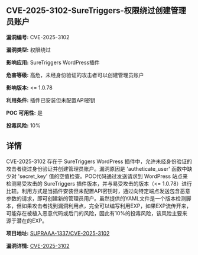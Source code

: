 ## CVE-2025-3102-SureTriggers-权限绕过创建管理员账户

**漏洞编号:** CVE-2025-3102

**漏洞类型:** 权限绕过

**影响应用:** SureTriggers WordPress插件

**危害等级:** 高危，未经身份验证的攻击者可以创建管理员账户

**影响版本:** <= 1.0.78

**利用条件:** 插件已安装但未配置API密钥

**POC 可用性:** 是

**投毒风险:** 10%

## 详情

CVE-2025-3102 存在于 SureTriggers WordPress 插件中，允许未经身份验证的攻击者绕过身份验证并创建管理员账户。漏洞原因是 'autheticate_user' 函数中缺少对 'secret_key' 值的空值检查。POC代码通过发送请求到 WordPress 站点来检测易受攻击的 SureTriggers 插件版本，并与易受攻击的版本（<= 1.0.78）进行比较。利用方式是当插件安装但未配置API密钥时，通过向特定端点发送包含恶意参数的请求，即可创建新的管理员用户。虽然提供的YAML文件是一个版本检测脚本，但如果攻击者找到漏洞利用点，完全可以编写利用EXP，如果EXP流传开来，可能存在被植入恶意代码或后门的风险，因此有10%的投毒风险，该风险主要来源于潜在的EXP。

**项目地址:** [SUPRAAA-1337/CVE-2025-3102](https://github.com/SUPRAAA-1337/CVE-2025-3102)

**漏洞详情:** [CVE-2025-3102](https://nvd.nist.gov/vuln/detail/CVE-2025-3102)